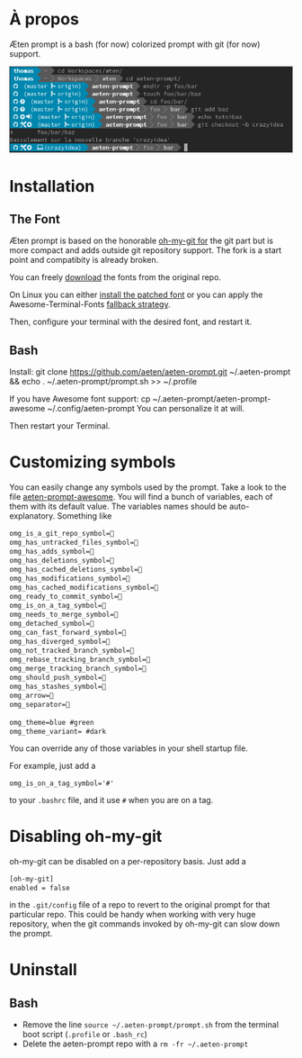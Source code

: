 # À propos

Æten prompt is a bash (for now) colorized prompt with git (for now) support.

![alt tag](https://raw.githubusercontent.com/aeten/aeten-prompt/master/screenshot/quick-sample.png)


# Installation
## <a name="install-the-font"></a>The Font

Æten prompt is based on the honorable [oh-my-git for](https://github.com/arialdomartini/oh-my-git) the git part but is more compact and adds outside git repository support. The fork is a start point and compatibity is already broken.

You can freely [download](https://github.com/gabrielelana/awesome-terminal-fonts/tree/patching-strategy/patched) the fonts from the original repo.

On Linux you can either [install the patched font](#install-the-patched-font) or you can apply the Awesome-Terminal-Fonts [fallback strategy](https://github.com/gabrielelana/awesome-terminal-fonts/blob/master/README.md#patching-vs-fallback).
    
Then, configure your terminal with the desired font, and restart it.

## Bash

Install:
    git clone https://github.com/aeten/aeten-prompt.git ~/.aeten-prompt && echo . ~/.aeten-prompt/prompt.sh >> ~/.profile

If you have Awesome font support:
   cp ~/.aeten-prompt/aeten-prompt-awesome ~/.config/aeten-prompt
You can personalize it at will.

Then restart your Terminal.

# Customizing symbols

You can easily change any symbols used by the prompt. Take a look to the file [aeten-prompt-awesome](https://github.com/aeten/aeten-prompt/blob/master/aeten-prompt-awesome). You will find a bunch of variables, each of them with its default value. The variables names should be auto-explanatory. Something like

```
omg_is_a_git_repo_symbol=
omg_has_untracked_files_symbol=
omg_has_adds_symbol=
omg_has_deletions_symbol=
omg_has_cached_deletions_symbol=
omg_has_modifications_symbol=
omg_has_cached_modifications_symbol=
omg_ready_to_commit_symbol=
omg_is_on_a_tag_symbol=
omg_needs_to_merge_symbol=
omg_detached_symbol=
omg_can_fast_forward_symbol=
omg_has_diverged_symbol=
omg_not_tracked_branch_symbol=
omg_rebase_tracking_branch_symbol=
omg_merge_tracking_branch_symbol=
omg_should_push_symbol=
omg_has_stashes_symbol=
omg_arrow=
omg_separator=

omg_theme=blue #green
omg_theme_variant= #dark
```

You can override any of those variables in your shell startup file.

For example, just add a

```
omg_is_on_a_tag_symbol='#'
```

to your `.bashrc` file, and it use `#` when you are on a tag.


# Disabling oh-my-git
oh-my-git can be disabled on a per-repository basis. Just add a

    [oh-my-git]
    enabled = false

in the `.git/config` file of a repo to revert to the original prompt for that particular repo. This could be handy when working with very huge repository, when the git commands invoked by oh-my-git can slow down the prompt.

# Uninstall

## Bash
* Remove the line `source ~/.aeten-prompt/prompt.sh` from the terminal boot script (`.profile` or `.bash_rc`)
* Delete the aeten-prompt repo with a `rm -fr ~/.aeten-prompt`
